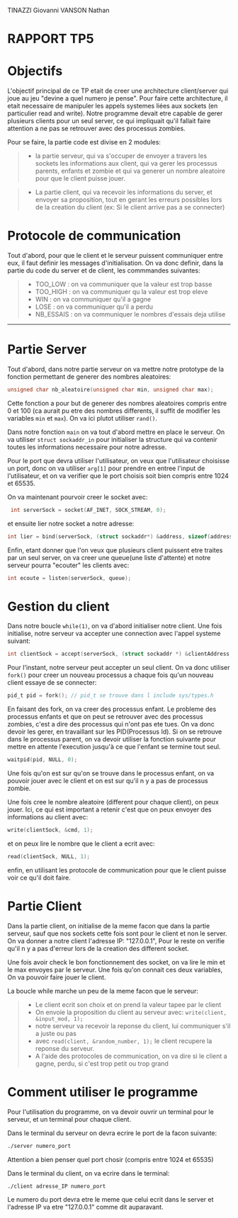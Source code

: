 TINAZZI Giovanni
VANSON Nathan

# RAPPORT TP5

# **Objectifs**

L'objectif principal de ce TP etait de creer une architecture client/server qui joue au jeu "devine a quel numero je pense". Pour faire cette architecture, il etait necessaire de manipuler les appels systemes liées aux sockets (en particulier read and write).
Notre programme devait etre capable de gerer plusieurs clients pour un seul server, ce qui impliquait qu'il fallait faire attention a ne pas se retrouver avec des processus zombies.

Pour se faire, la partie code est divise en 2 modules: 

> - la partie serveur, qui va s'occuper de envoyer a travers les sockets les informations aux client, qui va gerer les processus parents, enfants et zombie et qui va generer un nombre aleatoire pour que le client puisse jouer.

> - La partie client, qui va recevoir les informations du server, et envoyer sa proposition, tout en gerant les erreurs possibles lors de la creation du client (ex: Si le client arrive pas a se connecter)


# Protocole de communication

Tout d'abord, pour que le client et le serveur puissent communiquer entre eux, il faut definir les messages d'initialisation. On va donc definir, dans la partie du code du server et de client, les commmandes suivantes:

> - TOO_LOW : on va communiquer que la valeur est trop basse
> - TOO_HIGH : on va communiquer qu la valeur est trop eleve
> - WIN : on va communiquer qu'il a gagne 
> - LOSE : on va communiquer qu'il a perdu
> - NB_ESSAIS : on va communiquer le nombres d'essais deja utilise

---

# Partie Server

Tout d'abord, dans notre partie serveur on va mettre notre prototype de la fonction permettant de generer des nombres aleatoires:

```c
unsigned char nb_aleatoire(unsigned char min, unsigned char max);
```

Cette fonction a pour but de generer des nombres aleatoires compris entre 0 et 100 (ca aurait pu etre des nombres differents, il suffit de modifier les variables `min` et `max`). On va ici plutot utiliser `rand()`.

Dans notre fonction `main` on va tout d'abord mettre en place le serveur.
On va utiliser `struct sockaddr_in` pour initialiser la structure qui va contenir toutes les informations necessaire pour notre adresse.

Pour le port que devra utiliser l'utilisateur, on veux que l'utilisateur choisisse un port, donc on va utiliser `arg[1]` pour prendre en entree l'input de l'utilisateur, et on va verifier que le port choisis soit bien compris entre 1024 et 65535.

On va maintenant pourvoir creer le socket avec:

```c
 int serverSock = socket(AF_INET, SOCK_STREAM, 0);
 ```
et ensuite lier notre socket a notre adresse:
```c
int lier = bind(serverSock, (struct sockaddr*) &address, sizeof(address));
```
Enfin, etant donner que l'on veux que plusieurs client puissent etre traites par un seul server, on va creer une queue(une liste d'attente) et notre serveur pourra "ecouter" les clients avec:
```c
int ecoute = listen(serverSock, queue);
```

# Gestion du client
Dans notre boucle `while(1)`, on va d'abord initialiser notre client. Une fois initialise, notre serveur va accepter une connection avec l'appel systeme suivant:
```c
int clientSock = accept(serverSock, (struct sockaddr *) &clientAddress, &clientLength);
```
Pour l'instant, notre serveur peut accepter un seul client. On va donc utiliser `fork()` pour creer un nouveau processus a chaque fois qu'un nouveau client essaye de se connecter:
```c
pid_t pid = fork(); // pid_t se trouve dans l include sys/types.h
```
En faisant des fork, on va creer des processus enfant. Le probleme des processus enfants et que on peut se retrouver avec des processus zombies, c'est a dire des processus qui n'ont pas ete tues. On va donc devoir les gerer, en travaillant sur les PID(Processus Id).
Si on se retrouve dans le processus parent, on va devoir utiliser la fonction suivante pour mettre en attente l'execution jusqu'à ce que l'enfant se termine tout seul.
```c
waitpid(pid, NULL, 0);
```
Une fois qu'on est sur qu'on se trouve dans le processus enfant, on va pouvoir jouer avec le client et on est sur qu'il n y a pas de processus zombie.

Une fois cree le nombre aleatoire (different pour chaque client), on peux jouer. Ici, ce qui est important a retenir c'est que on peux envoyer des informations au client avec:
```c
write(clientSock, &cmd, 1);
```
et on peux lire le nombre que le client a ecrit avec:
```c
read(clientSock, NULL, 1);
```
enfin, en utilisant les protocole de communication pour que le client puisse voir ce qu'il doit faire.


# Partie Client
Dans la partie client, on initialise de la meme facon que dans la partie serveur, sauf que nos sockets cette fois sont pour le client et non le server. On va donner a notre client l'adresse IP: "127.0.0.1", Pour le reste on verifie qu'il n y a pas d'erreur lors de la creation des different socket.

Une fois avoir check le bon fonctionnement des socket, on va lire le min et le max envoyes par le serveur. Une fois qu'on connait ces deux variables, On va pouvoir faire jouer le client.

La boucle while marche un peu de la meme facon que le serveur:
> - Le client ecrit son choix et on prend la valeur tapee par le client
> - On envoie la proposition du client au serveur avec:  `write(client, &input_mod, 1);`
> - notre serveur va recevoir la reponse du client, lui communiquer s'il a juste ou pas
> - avec `read(client, &random_number, 1);` le client recupere la reponse du serveur.
> - A l'aide des protocoles de communication, on va dire si le client a gagne, perdu, si c'est trop petit ou trop grand


# Comment utiliser le programme
Pour l'utilisation du programme, on va devoir ouvrir un terminal pour le serveur, et un terminal pour chaque client.

Dans le terminal du serveur on devra ecrire le port de la facon suivante:

```bash
./server numero_port
```
Attention a bien penser quel port chosir (compris entre 1024 et 65535)

Dans le terminal du client, on va ecrire dans le terminal:

```bash
./client adresse_IP numero_port
```
Le numero du port devra etre le meme que celui ecrit dans le server et l'adresse IP va etre "127.0.0.1" comme dit auparavant.


        